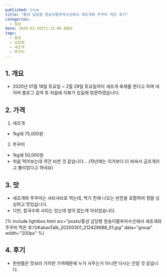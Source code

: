 ```yaml
---
published: true
title: "홍성 남당항 한송이딸부자수산에서 새조개와 주꾸미 먹은 후기"
categories:
  - 일상
date: 2020-02-29T21:31:00.000Z
tags:
  - 홍성
  - 남당항
  - 새조개
  - 쭈꾸미
---
```


## 1. 개요
 * 2020년 01월 18일 토요일 ~ 2월 29일 토요일까지 새조개 축제를 한다고 하여 네이버 블로그 검색 후 처음에 리뷰가 있길래 방문하였습니다.
 
## 2. 가격
 1. 새조개
  * 1kg에 75,000원
 2. 쭈꾸미
  * 1kg에 50,000원
 * 처음 먹어보는데 약간 비싼 것 같습니다… (작년에는 이거보다 더 비싸서 금조개라고 불리었다고 하네요)
 
## 3. 맛
 * 새조개와 주꾸미는 샤브샤브로 먹는데, 먹기 전에 나오는 반찬을 포함하여 정말 싱싱하고 맛있습니다.
 * 다만, 칼국수와 사리는 있는데 밥이 없는게 아쉬었습니다.
 
 {% include lightbox.html src="posts/홍성 남당항 한송이딸부자수산에서 새조개와 주꾸미 먹은 후기/KakaoTalk_20200301_212429688_01.jpg" data="group" width="200px" %}
 
## 4. 후기
 * 한번쯤은 맛보러 가지만 가격때문에 누가 사주는거 아니면 다시는 안갈 것 같습니다.